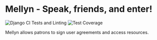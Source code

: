 # Mellyn - Speak, friends, and enter!

![Django CI Tests and Linting](https://github.com/cu-library/mellyn/workflows/Django%20CI%20Tests%20and%20Linting/badge.svg)
![Test Coverage](.coverage.svg)

Mellyn allows patrons to sign user agreements and access resources.
